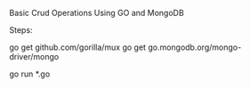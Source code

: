Basic Crud Operations Using GO and MongoDB

Steps:

go get github.com/gorilla/mux
go get go.mongodb.org/mongo-driver/mongo

go run \*.go

